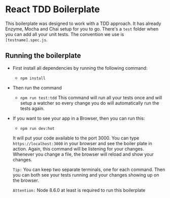 # React TDD Boilerplate

This boilerplate was designed to work with a TDD approach. It has already Enzyme, Mocha and Chai setup for you to go. There's a `test` folder when you can add all your unit tests. The convention we use is
`[testname].spec.js`.

## Running the boilerplate

- First install all dependencies by running the following command:
  - `npm install`

- Then run the command
  - `npm run test:tdd`
  This command will run all your tests once and will setup a watcher so every change you do will automatically run the tests again.

- If you want to see your app in a Browser, then you can run this:
  - `npm run dev:hot`

  It will put your code available to the port 3000. You can type `https://localhost:3000` in your browser and see the boiler plate in action.
  Again, this command will be listening for your changes. Whenever you change a file, the browser will reload and show your changes.

  `Tip:` You can keep two separate terminals, one for each command. Then you can both see your tests running and your changes showing up on the browser.

  `Attention:` Node 8.6.0 at least is required to run this boilerplate